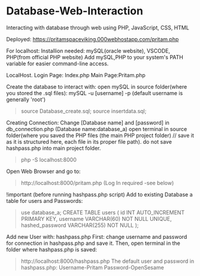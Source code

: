 # Database-Web-Interaction
Interacting with database through web using PHP, JavaScript, CSS, HTML

Deployed: https://pritamspaceviking.000webhostapp.com/pritam.php


For localhost:
Installion needed: mySQL(oracle website), VSCODE, PHP(from official PHP website)
Add mySQL,PHP to your system's PATH variable for easier command-line access.

LocalHost. Login Page: Index.php
          Main Page:Pritam.php

Create the database to interact with:
open mySQL in source folder(where you stored the .sql files): mySQL -u [username] -p (default username is generally 'root')
> source Database_create.sql;
> source insertdata.sql;

Creating Connection:
Change [Database name] and [password] in db_connection.php (Database name:database_a)
open terminal in source folder(where you saved the PHP files (the main PHP project folder) // save it as it is structured here, each file in its proper file path).
do not save hashpass.php into main project folder.
> php -S localhost:8000

Open Web Browser and go to:
>http://localhost:8000/pritam.php  (Log In required -see below)

!important (before running hashpass.php script)
Add to existing Database a table for users and Passwords:
>use database_a;
CREATE TABLE users (
    id INT AUTO_INCREMENT PRIMARY KEY,
    username VARCHAR(60) NOT NULL UNIQUE,
    hashed_password VARCHAR(255) NOT NULL );

Add new User with: hashpass.php 
 First: change username and password for connection in hashpass.php and save it.
Then, open terminal in the folder where hashpass.php is saved:
>http://localhost:8000/hashpass.php
The default user and password in hashpass.php: Username-Pritam Password-OpenSesame
